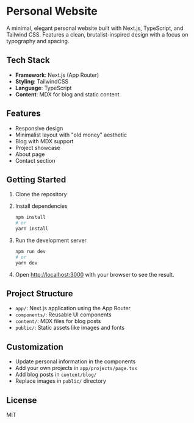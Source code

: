 # Personal Website

A minimal, elegant personal website built with Next.js, TypeScript, and Tailwind CSS. Features a clean, brutalist-inspired design with a focus on typography and spacing.

## Tech Stack

- **Framework**: Next.js (App Router)
- **Styling**: TailwindCSS
- **Language**: TypeScript
- **Content**: MDX for blog and static content

## Features

- Responsive design
- Minimalist layout with "old money" aesthetic
- Blog with MDX support
- Project showcase
- About page
- Contact section

## Getting Started

1. Clone the repository
2. Install dependencies

   ```bash
   npm install
   # or
   yarn install
   ```

3. Run the development server

   ```bash
   npm run dev
   # or
   yarn dev
   ```

4. Open [http://localhost:3000](http://localhost:3000) with your browser to see the result.

## Project Structure

- `app/`: Next.js application using the App Router
- `components/`: Reusable UI components
- `content/`: MDX files for blog posts
- `public/`: Static assets like images and fonts

## Customization

- Update personal information in the components
- Add your own projects in `app/projects/page.tsx`
- Add blog posts in `content/blog/`
- Replace images in `public/` directory

## License

MIT 